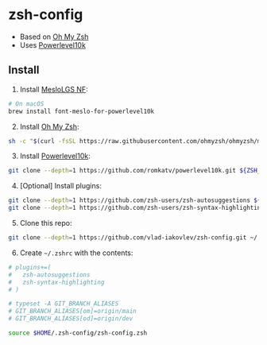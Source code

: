 # zsh-config

- Based on [Oh My Zsh](https://github.com/robbyrussell/oh-my-zsh)
- Uses [Powerlevel10k](https://github.com/romkatv/powerlevel10k)

## Install

1. Install [MesloLGS NF](https://github.com/romkatv/powerlevel10k-media/raw/master/MesloLGS%20NF%20Regular.ttf):

```sh
# On macOS
brew install font-meslo-for-powerlevel10k
```

2. Install [Oh My Zsh](https://github.com/ohmyzsh/ohmyzsh):

```sh
sh -c "$(curl -fsSL https://raw.githubusercontent.com/ohmyzsh/ohmyzsh/master/tools/install.sh)"
```

3. Install [Powerlevel10k](https://github.com/romkatv/powerlevel10k):

```sh
git clone --depth=1 https://github.com/romkatv/powerlevel10k.git ${ZSH_CUSTOM:-$HOME/.oh-my-zsh/custom}/themes/powerlevel10k
```

4. [Optional] Install plugins:

```sh
git clone --depth=1 https://github.com/zsh-users/zsh-autosuggestions ${ZSH_CUSTOM:-~/.oh-my-zsh/custom}/plugins/zsh-autosuggestions
git clone --depth=1 https://github.com/zsh-users/zsh-syntax-highlighting.git ${ZSH_CUSTOM:-~/.oh-my-zsh/custom}/plugins/zsh-syntax-highlighting
```

5. Clone this repo:

```sh
git clone --depth=1 https://github.com/vlad-iakovlev/zsh-config.git ~/.zsh-config
```

6. Create `~/.zshrc` with the contents:

```sh
# plugins+=(
#   zsh-autosuggestions
#   zsh-syntax-highlighting
# )

# typeset -A GIT_BRANCH_ALIASES
# GIT_BRANCH_ALIASES[om]=origin/main
# GIT_BRANCH_ALIASES[od]=origin/dev

source $HOME/.zsh-config/zsh-config.zsh
```
